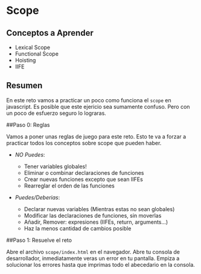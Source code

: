 # Scope

## Conceptos a Aprender
- Lexical Scope
- Functional Scope
- Hoisting
- IIFE

## Resumen

En este reto vamos a practicar un poco como funciona el `scope` en javascript. Es posible que este ejericio sea sumamente confuso. Pero con un poco de esfuerzo seguro lo lograras.

##Paso 0: Reglas

Vamos a poner unas reglas de juego para este reto. Esto te va a forzar a practicar todos los conceptos sobre scope que pueden haber.

- *NO Puedes*:
  - Tener variables globales!
  - Eliminar o combinar declaraciones de funciones
  - Crear nuevas funciones excepto que sean IIFEs
  - Rearreglar el orden de las funciones

- *Puedes/Deberias*:
  - Declarar nuevas variables (Mientras estas no sean globales)
  - Modificar las declaraciones de funciones, sin moverlas
  - Añadir, Remover: expresiones (IIFEs, return, arguments...)
  - Haz la menos cantidad de cambios posible

##Paso 1: Resuelve el reto

Abre el archivo `scope/index.html` en el navegador. Abre tu consola de desarrollador, inmediatamente veras un error en tu pantalla. Empiza a solucionar los errores hasta que imprimas todo el abecedario en la consola.
